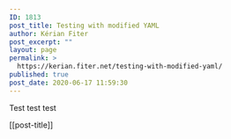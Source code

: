 ```yaml
---
ID: 1813
post_title: Testing with modified YAML
author: Kérian Fiter
post_excerpt: ""
layout: page
permalink: >
  https://kerian.fiter.net/testing-with-modified-yaml/
published: true
post_date: 2020-06-17 11:59:30
---
```

Test test test

[[post-title]]
